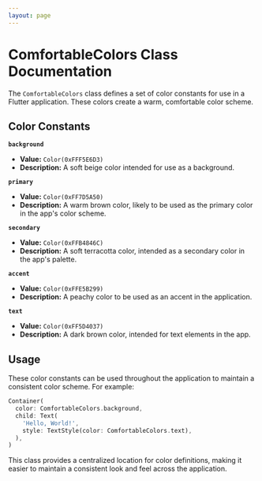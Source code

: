 ```yaml
---
layout: page
---
```


# ComfortableColors Class Documentation

The `ComfortableColors` class defines a set of color constants for use in a Flutter application. These colors create a warm, comfortable color scheme.

## Color Constants

**`background`**
- **Value:** `Color(0xFFF5E6D3)`
- **Description:** A soft beige color intended for use as a background.

**`primary`**
- **Value:** `Color(0xFF7D5A50)`
- **Description:** A warm brown color, likely to be used as the primary color in the app's color scheme.

**`secondary`**
- **Value:** `Color(0xFFB4846C)`
- **Description:** A soft terracotta color, intended as a secondary color in the app's palette.

**`accent`**
- **Value:** `Color(0xFFE5B299)`
- **Description:** A peachy color to be used as an accent in the application.

**`text`**
- **Value:** `Color(0xFF5D4037)`
- **Description:** A dark brown color, intended for text elements in the app.

## Usage

These color constants can be used throughout the application to maintain a consistent color scheme. For example:

```dart
Container(
  color: ComfortableColors.background,
  child: Text(
    'Hello, World!',
    style: TextStyle(color: ComfortableColors.text),
  ),
)
```

This class provides a centralized location for color definitions, making it easier to maintain a consistent look and feel across the application.